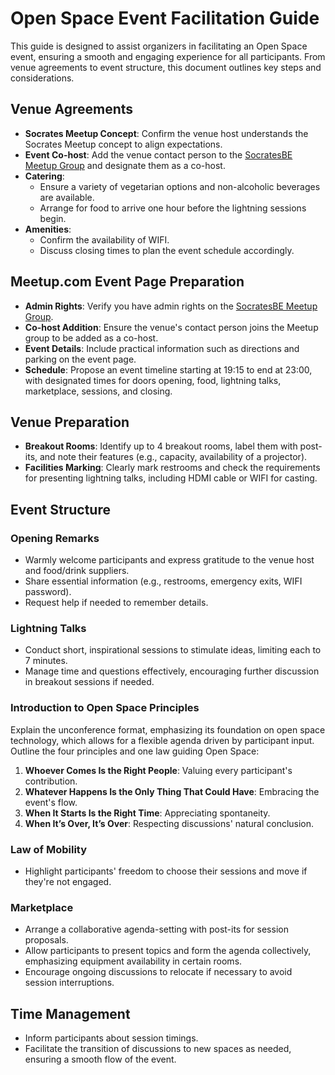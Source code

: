 # Open Space Event Facilitation Guide

This guide is designed to assist organizers in facilitating an Open Space event, ensuring a smooth and engaging experience for all participants. From venue agreements to event structure, this document outlines key steps and considerations.

## Venue Agreements

- **Socrates Meetup Concept**: Confirm the venue host understands the Socrates Meetup concept to align expectations.
- **Event Co-host**: Add the venue contact person to the [SocratesBE Meetup Group](https://www.meetup.com/socratesbe/) and designate them as a co-host.
- **Catering**:
  - Ensure a variety of vegetarian options and non-alcoholic beverages are available.
  - Arrange for food to arrive one hour before the lightning sessions begin.
- **Amenities**:
  - Confirm the availability of WIFI.
  - Discuss closing times to plan the event schedule accordingly.

## Meetup.com Event Page Preparation

- **Admin Rights**: Verify you have admin rights on the [SocratesBE Meetup Group](https://www.meetup.com/socratesbe/).
- **Co-host Addition**: Ensure the venue's contact person joins the Meetup group to be added as a co-host.
- **Event Details**: Include practical information such as directions and parking on the event page.
- **Schedule**: Propose an event timeline starting at 19:15 to end at 23:00, with designated times for doors opening, food, lightning talks, marketplace, sessions, and closing.

## Venue Preparation

- **Breakout Rooms**: Identify up to 4 breakout rooms, label them with post-its, and note their features (e.g., capacity, availability of a projector).
- **Facilities Marking**: Clearly mark restrooms and check the requirements for presenting lightning talks, including HDMI cable or WIFI for casting.

## Event Structure

### Opening Remarks

- Warmly welcome participants and express gratitude to the venue host and food/drink suppliers.
- Share essential information (e.g., restrooms, emergency exits, WIFI password).
- Request help if needed to remember details.

### Lightning Talks

- Conduct short, inspirational sessions to stimulate ideas, limiting each to 7 minutes.
- Manage time and questions effectively, encouraging further discussion in breakout sessions if needed.

### Introduction to Open Space Principles

Explain the unconference format, emphasizing its foundation on open space technology, which allows for a flexible agenda driven by participant input. Outline the four principles and one law guiding Open Space:

1. **Whoever Comes Is the Right People**: Valuing every participant's contribution.
2. **Whatever Happens Is the Only Thing That Could Have**: Embracing the event's flow.
3. **When It Starts Is the Right Time**: Appreciating spontaneity.
4. **When It’s Over, It’s Over**: Respecting discussions' natural conclusion.

### Law of Mobility

- Highlight participants' freedom to choose their sessions and move if they're not engaged.

### Marketplace

- Arrange a collaborative agenda-setting with post-its for session proposals.
- Allow participants to present topics and form the agenda collectively, emphasizing equipment availability in certain rooms.
- Encourage ongoing discussions to relocate if necessary to avoid session interruptions.

## Time Management

- Inform participants about session timings.
- Facilitate the transition of discussions to new spaces as needed, ensuring a smooth flow of the event.
